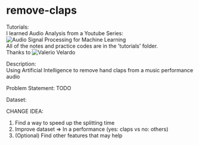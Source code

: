 # remove-claps

Tutorials:
<br>
I learned Audio Analysis from a Youtube Series:
![Audio Signal Processing for Machine Learning](https://www.youtube.com/playlist?list=PL-wATfeyAMNqIee7cH3q1bh4QJFAaeNv0)
<br>
All of the notes and practice codes are in the 'tutorials' folder.
<br>
Thanks to ![Valerio Velardo](https://www.youtube.com/@ValerioVelardoTheSoundofAI)

Description: <br>
Using Artificial Intelligence to remove hand claps from a music performance audio

Problem Statement: TODO


Dataset:


CHANGE IDEA:
1. Find a way to speed up the splitting time
2. Improve dataset => In a performance (yes: claps vs no: others)
3. (Optional) Find other features that may help
